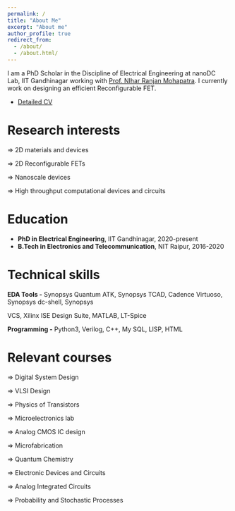 ```yaml
---
permalink: /
title: "About Me"
excerpt: "About me"
author_profile: true
redirect_from: 
  - /about/
  - /about.html/
---
```


I am a PhD Scholar in the Discipline of Electrical Engineering at nanoDC Lab, IIT Gandhinagar working with [Prof. NIhar Ranjan Mohapatra](https://iitgn.ac.in/faculty/ee/fac-nihar). I currently work on designing an efficient Reconfigurable FET.
* [Detailed CV](https://drive.google.com/file/d/1D6B174anZdK0CyChXLqFc-WIMe4AHl98/view?usp=sharing)


Research interests
======
 ⇒ 2D materials and devices

 ⇒ 2D Reconfigurable FETs

 ⇒ Nanoscale devices

 ⇒ High throughput computational devices and circuits

Education
======
* **PhD in Electrical Engineering**, IIT Gandhinagar, 2020-present
* **B.Tech in Electronics and Telecommunication**, NIT Raipur, 2016-2020 
  
Technical skills
======
**EDA Tools -** Synopsys Quantum ATK, Synopsys TCAD, Cadence Virtuoso, Synopsys dc-shell, Synopsys

VCS, Xilinx ISE Design Suite, MATLAB, LT-Spice

**Programming -** Python3, Verilog, C++, My SQL, LISP, HTML

Relevant courses
======
 ⇒ Digital System Design

 ⇒ VLSI Design

 ⇒ Physics of Transistors

 ⇒ Microelectronics lab

 ⇒ Analog CMOS IC design

 ⇒ Microfabrication
 
 ⇒ Quantum Chemistry
 
 ⇒ Electronic Devices and Circuits

 ⇒ Analog Integrated Circuits
 
 ⇒ Probability and Stochastic Processes
 
